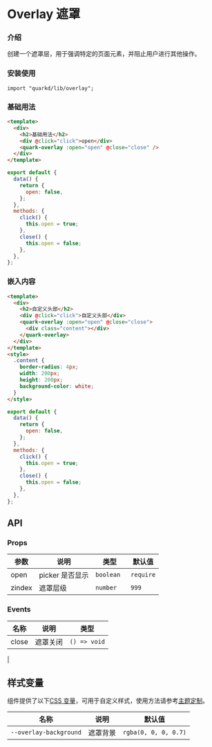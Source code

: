 # Overlay 遮罩

### 介绍

创建一个遮罩层，用于强调特定的页面元素，并阻止用户进行其他操作。

### 安装使用

```tsx
import "quarkd/lib/overlay";
```

### 基础用法

```html
<template>
  <div>
    <h2>基础用法</h2>
    <div @click="click">open</div>
    <quark-overlay :open="open" @close="close" />
  </div>
</template>
```

```js
export default {
  data() {
    return {
      open: false,
    };
  },
  methods: {
    click() {
      this.open = true;
    },
    close() {
      this.open = false;
    },
  },
};
```

### 嵌入内容

```html
<template>
  <div>
    <h2>自定义头部</h2>
    <div @click="click">自定义头部</div>
    <quark-overlay :open="open" @close="close">
      <div class="content"></div>
    </quark-overlay>
  </div>
</template>
<style>
  .content {
    border-radius: 4px;
    width: 200px;
    height: 200px;
    background-color: white;
  }
</style>
```

```js
export default {
  data() {
    return {
      open: false,
    };
  },
  methods: {
    click() {
      this.open = true;
    },
    close() {
      this.open = false;
    },
  },
};
```

## API

### Props

| 参数   | 说明            | 类型       | 默认值    |
| ------ | --------------- | ---------- | --------- |
| open   | picker 是否显示 | `boolean ` | `require` |
| zindex | 遮罩层级        | `number `  | `999`     |

### Events

| 名称  | 说明     | 类型         |
| ----- | -------- | ------------ |
| close | 遮罩关闭 | `() => void` |

|

## 样式变量

组件提供了以下[CSS 变量](https://developer.mozilla.org/zh-CN/docs/Web/CSS/Using_CSS_custom_properties)，可用于自定义样式，使用方法请参考[主题定制](#/zh-CN/guide/theme)。

| 名称                   | 说明     | 默认值               |
| ---------------------- | -------- | -------------------- |
| `--overlay-background` | 遮罩背景 | `rgba(0, 0, 0, 0.7)` |
